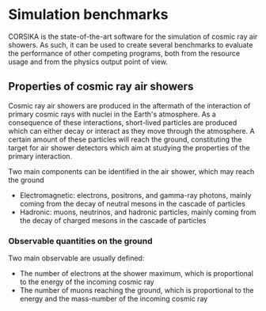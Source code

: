# Simulation benchmarks

CORSIKA is the state-of-the-art software for the simulation of cosmic ray air showers. As such, it can be used to create several benchmarks to evaluate the performance of other competing programs, both from the resource usage and from the physics output point of view.

## Properties of cosmic ray air showers

Cosmic ray air showers are produced in the aftermath of the interaction of primary cosmic rays with nuclei in the Earth's atmosphere. As a consequence of these interactions, short-lived particles are produced which can either decay or interact as they move through the atmosphere. A certain amount of these particles will reach the ground, constituting the target for air shower detectors which aim at studying the properties of the primary interaction.

Two main components can be identified in the air shower, which may reach the ground

- Electromagnetic: electrons, positrons, and gamma-ray photons, mainly coming from the decay of neutral mesons in the cascade of particles
- Hadronic: muons, neutrinos, and hadronic particles, mainly coming from the decay of charged mesons in the cascade of particles

### Observable quantities on the ground

Two main observable are usually defined:

- The number of electrons at the shower maximum, which is proportional to the energy of the incoming cosmic ray
- The number of muons reaching the ground, which is proportional to the energy and the mass-number of the incoming cosmic ray




